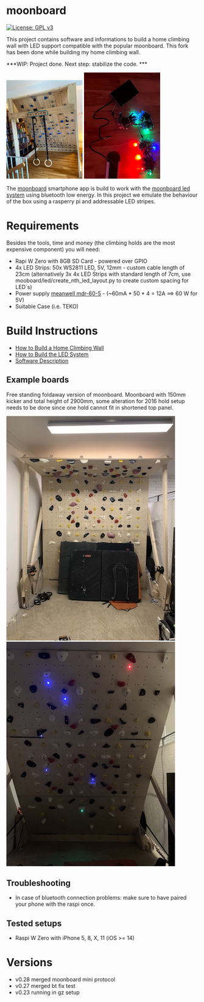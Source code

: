 # moonboard
[![License: GPL v3](https://img.shields.io/badge/License-GPLv3-blue.svg)](https://www.gnu.org/licenses/gpl-3.0)


This project contains software and informations to build a home climbing wall with LED support compatible with the popular moonboard. 
This fork has been done while building my home climbing wall. 

***WIP: Project done. Next step: stabilize the code. ***


![Image of the Wall](doc/front.png)
![LEDs](doc/led.png)

The [moonboard](https://www.moonboard.com/) smartphone app is build to work with the [moonboard led system](https://moonclimbing.com/moonboard-led-system.html) using bluetooth low energy.
In this project we emulate the behaviour of the box using a rasperry pi and addressable LED stripes. 


# Requirements

Besides the tools, time and money (the climbing holds are the most expensive component) you will need:

- Rapi W Zero with 8GB SD Card - powered over GPIO
- 4x LED Strips: 50x WS2811 LED, 5V, 12mm - custom cable length of 23cm (alternatively 3x 4x LED Strips with standard length of 7cm, use mooboard/led/create_nth_led_layout.py to create custom spacing for LED´s)
- Power supply [meanwell mdr-60-5](https://www.meanwell.com/webapp/product/search.aspx?prod=MDR-60) - (~60mA * 50 * 4 = 12A ==> 60 W for 5V)
- Suitable Case (i.e. TEKO)

# Build Instructions

- [How to Build a Home Climbing Wall](doc/BUILD-WALL.md)
- [How to Build the LED System](doc/BUILD-LEDSYSTEM.md)
- [Software Description](doc/OVERVIEW-SOFTWARE.md)

## Example boards
Free standing foldaway version of moonboard. Moonboard with 150mm kicker and total height of 2900mm, some alteration for 2016 hold setup needs to be done since one hold cannot fit in shortened top panel.

![MB folded away](doc/MB-front-folded.jpg)
![MB unfolded ready to train](doc/MB-front-unfolded.jpg)



## Troubleshooting
- In case of bluetooth connection problems: make sure to have paired your phone with the raspi once.

## Tested setups
- Raspi W Zero with iPhone 5, 8, X, 11 (iOS >= 14)

# Versions
- v0.28 merged moonboard mini protocol
- v0.27 merged bt fix test
- v0.23 running in gz setup
